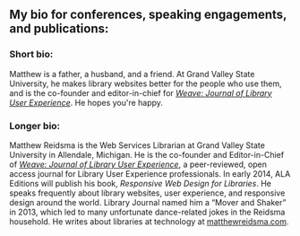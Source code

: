 ## My bio for conferences, speaking engagements, and publications:

### Short bio:

Matthew is a father, a husband, and a friend. At Grand Valley State University, he makes library websites better for the people who use them, and is the co-founder and editor-in-chief for [*Weave: Journal of Library User Experience*](http://weaveux.org). He hopes you're happy.

### Longer bio:

Matthew Reidsma is the Web Services Librarian at Grand Valley State University in Allendale, Michigan. He is the co-founder and Editor-in-Chief of [*Weave: Journal of Library User Experience*](http://weaveux.org), a peer-reviewed, open access journal for Library User Experience professionals. In early 2014, ALA Editions will publish his book, *Responsive Web Design for Libraries*. He speaks frequently about library websites, user experience, and responsive design around the world. Library Journal named him a “Mover and Shaker” in 2013, which led to many unfortunate dance-related jokes in the Reidsma household. He writes about libraries at technology at [matthewreidsma.com](http://matthewreidsma.com).
